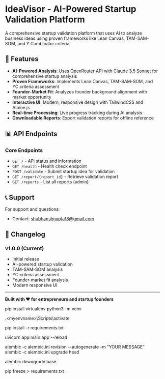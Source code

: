 # IdeaVisor - AI-Powered Startup Validation Platform

A comprehensive startup validation platform that uses AI to analyze business ideas using proven frameworks like Lean Canvas, TAM-SAM-SOM, and Y Combinator criteria.

## 🚀 Features

- **AI-Powered Analysis**: Uses OpenRouter API with Claude 3.5 Sonnet for comprehensive startup analysis
- **Proven Frameworks**: Implements Lean Canvas, TAM-SAM-SOM, and YC criteria assessment
- **Founder-Market Fit**: Analyzes founder background alignment with market opportunity
- **Interactive UI**: Modern, responsive design with TailwindCSS and Alpine.js
- **Real-time Processing**: Live progress tracking during AI analysis
- **Downloadable Reports**: Export validation reports for offline reference


## 📊 API Endpoints

### Core Endpoints

- `GET /` - API status and information
- `GET /health` - Health check endpoint
- `POST /validate` - Submit startup idea for validation
- `GET /report/{report_id}` - Retrieve validation report
- `GET /reports` - List all reports (admin)


## 📞 Support

For support and questions:
- Contact: shubhanshgupta18@gmail.com

## 🔄 Changelog

### v1.0.0 (Current)
- Initial release
- AI-powered startup validation
- TAM-SAM-SOM analysis
- YC criteria assessment
- Founder-market fit analysis
- Modern responsive UI
---

**Built with ❤️ for entrepreneurs and startup founders**

<!-- To setup project follow the following Steps-->

<!-- create a virtual environment venv using the following commands -->
pip install virtualenv
python3 -m venv <myenvname>

<!-- to activate the virtual environment run the following command -->
.\<myenvname>\Scripts\activate

<!-- After virtual environment is active install all the dependencies from requirements.txt -->
pip install -r requirements.txt

<!-- command to start application -->
uvicorn app.main:app --reload

<!-- command to execute migration -->
alembic -c alembic.ini revision --autogenerate -m "YOUR MESSAGE"
alembic -c alembic.ini upgrade head

<!-- command to drop all tables using alembic for fresh data -->
alembic downgrade base

<!-- command to update requirements.txt with required versions of packages -->
pip freeze > requirements.txt